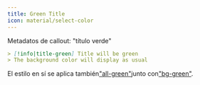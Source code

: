 ```yaml
---
title: Green Title
icon: material/select-color
---
```


Metadatos de callout: "título verde"

```md
> [!info|title-green] Title will be green
> The background color will display as usual
```

El estilo en sí se aplica también["all-green"](。/combined-styling/page-7.md)junto con["bg-green"](。/bg-styling/page-7.md).